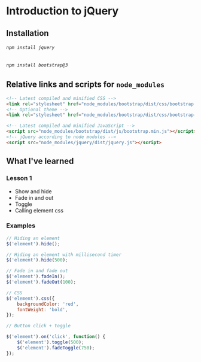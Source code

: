 # Introduction to jQuery

## Installation
###### `npm install jquery`
###### `npm install bootstrap@3`

## Relative links and scripts for `node_modules`
```HTML
<!-- Latest compiled and minified CSS -->
<link rel="stylesheet" href="node_modules/bootstrap/dist/css/bootstrap.min.css">
<!-- Optional theme -->
<link rel="stylesheet" href="node_modules/bootstrap/dist/css/bootstrap-theme.min.css">

<!-- Latest compiled and minified JavaScript -->
<script src="node_modules/bootstrap/dist/js/bootstrap.min.js"></script>
<!-- jQuery according to node modules -->
<script src="node_modules/jquery/dist/jquery.js"></script>
```

## What I've learned

### Lesson 1
- Show and hide
- Fade in and out
- Toggle
- Calling element css

### Examples
```JavaScript
// Hiding an element
$('element').hide();

// Hiding an element with millisecond timer
$('element').hide(500);

// Fade in and fade out
$('element').fadeIn();
$('element').fadeOut(100);

// CSS
$('element').css({
	backgroundColor: 'red',
	fontWeight: 'bold',
});

// Button click + toggle

$('element').on('click', function() {
	$('element').toggle(500);
	$('element').fadeToggle(750);
});
```
